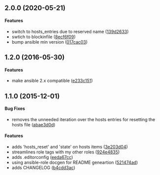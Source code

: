 <a name="2.0.0"></a>
## 2.0.0 (2020-05-21)


#### Features

*   switch to hosts_entries due to reserved name ([139d2633](https://github.com/weareinteractive/ansible-hosts/commit/139d26333bd4b4e663d64760e337ea55b74e8e35))
*   swtich to blockinfile ([8ecf6f09](https://github.com/weareinteractive/ansible-hosts/commit/8ecf6f09e75eec70ee1fb154e9c3a932c4904538))
*   bump ansible min version ([017cac03](https://github.com/weareinteractive/ansible-hosts/commit/017cac0386852eac7f3ea10184870b593c66d385))



<a name="1.2.0"></a>
## 1.2.0 (2016-05-30)


#### Features

*   make ansible 2.x compatible ([e233c151](https://github.com/weareinteractive/ansible-hosts/commit/e233c15156f5ee64cc9e1e90ab980d3e1695e887))



<a name="1.1.0"></a>
## 1.1.0 (2015-12-01)


#### Bug Fixes

*   removes the unneeded iteration over the hosts entries for resetting the hosts file ([abae3d0d](https://github.com/weareinteractive/ansible-hosts/commit/abae3d0da43fedd49faada72e2d968f0ca8083f0))

#### Features

*   adds 'hosts_reset' and 'state' on hosts items ([3e203d04](https://github.com/weareinteractive/ansible-hosts/commit/3e203d04c8c5a7880506feb30f679a8ce4f551eb))
*   streamlines role tags with my other roles ([924e4835](https://github.com/weareinteractive/ansible-hosts/commit/924e483548b091fb4cf15068b755dccd95d4a4a1))
*   adds .editorconfig ([eeda67cc](https://github.com/weareinteractive/ansible-hosts/commit/eeda67cca91b03e8edc2fa18f053efe98473bf3c))
*   using ansible-role docgen for README geneartion ([521474ad](https://github.com/weareinteractive/ansible-hosts/commit/521474ad0fee044b7571ad7745ebe1f370151d76))
*   adds CHANGELOG ([b4cdd3ac](https://github.com/weareinteractive/ansible-hosts/commit/b4cdd3acdaf97c85fbbf9845d723580107bc0d45))
